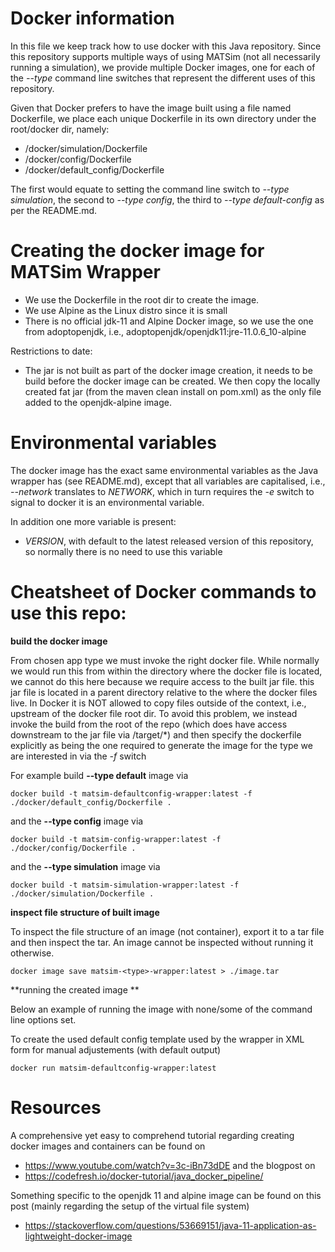 # Docker information

In this file we keep track how to use docker with this Java repository. Since this repository supports multiple ways of using MATSim (not all necessarily running a simulation), we provide multiple Docker images, one for each of the *--type* command line switches that represent the different uses of this repository.  

Given that Docker prefers to have the image built using a file named Dockerfile, we place each unique Dockerfile in its own directory under the root/docker dir, namely:

* /docker/simulation/Dockerfile
* /docker/config/Dockerfile
* /docker/default_config/Dockerfile

The first would equate to setting the command line switch to *--type simulation*, the second to *--type config*, the third to *--type default-config* as per the README.md.

# Creating the docker image for MATSim Wrapper

* We use the Dockerfile in the root dir to create the image.  
* We use Alpine as the Linux distro since it is small
* There is no official jdk-11 and Alpine Docker image, so we use the one from adoptopenjdk, i.e., adoptopenjdk/openjdk11:jre-11.0.6_10-alpine

Restrictions to date:
  
* The jar is not built as part of the docker image creation, it needs to be build before the docker image can be created. We then copy the locally created fat jar (from the maven clean install on pom.xml) as the only file added to the openjdk-alpine image.

# Environmental variables

The docker image has the exact same environmental variables as the Java wrapper has (see README.md), except that all variables are capitalised, i.e., *--network* translates to *NETWORK*, which in turn requires the *-e* switch to signal to docker it is an environmental variable.

In addition one more variable is present:

* *VERSION*, with default to the latest released version of this repository, so normally there is no need to use this variable
 

# Cheatsheet of Docker commands to use this repo:

**build the docker image**

From chosen app type we must invoke the right docker file. While normally we would run this from within the directory where the docker file is located, we cannot do this here because we require access to the built jar file. this jar file is located in a parent directory relative to the where the docker files live. In Docker it is NOT allowed to copy files outside of the context, i.e., upstream of the docker file root dir. To avoid this problem, we instead invoke the build from the root of the repo (which does have access downstream to the jar file via /target/*) and then specify the dockerfile explicitly as being the one required to generate the image for the type we are interested in via the *-f* switch

For example build **--type default** image via

```
docker build -t matsim-defaultconfig-wrapper:latest -f ./docker/default_config/Dockerfile .
```

and the **--type config** image via

```
docker build -t matsim-config-wrapper:latest -f ./docker/config/Dockerfile .
```

and the **--type simulation** image via 

```
docker build -t matsim-simulation-wrapper:latest -f ./docker/simulation/Dockerfile . 
```

**inspect file structure of built image**

To inspect the file structure of an image (not container), export it to a tar file and then inspect the tar. An image cannot be inspected without running it otherwise.

```
docker image save matsim-<type>-wrapper:latest > ./image.tar
```

**running the created image **

Below an example of running the image with none/some of the command line options set.

To create the used default config template used by the wrapper in XML form for manual adjustements (with default output)

```
docker run matsim-defaultconfig-wrapper:latest
```

# Resources

A comprehensive yet easy to comprehend tutorial regarding creating docker images and containers can be found on

* https://www.youtube.com/watch?v=3c-iBn73dDE and the blogpost on 
* https://codefresh.io/docker-tutorial/java_docker_pipeline/

Something specific to the openjdk 11 and alpine image can be found on this post (mainly regarding the setup of the virtual file system)

* https://stackoverflow.com/questions/53669151/java-11-application-as-lightweight-docker-image